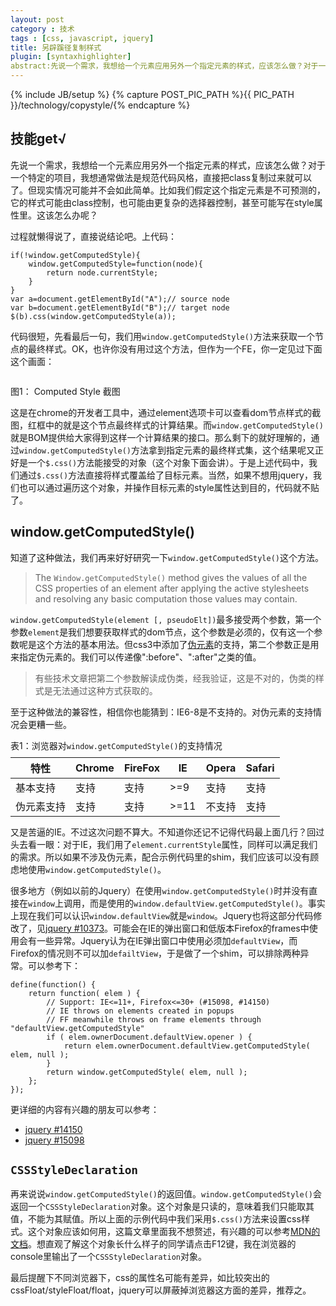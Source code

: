 ```yaml
---
layout: post
category : 技术
tags : [css, javascript, jquery]
title: 另辟蹊径复制样式
plugin: [syntaxhighlighter]
abstract:先说一个需求，我想给一个元素应用另外一个指定元素的样式，应该怎么做？对于一个特定的项目，我想通常做法是规范代码风格，直接把class复制过来就可以了。但现实情况可能并不会如此简单。比如我们假定这个指定元素是不可预测的，它的样式可能由class控制，也可能由更复杂的选择器控制，甚至可能写在style属性里。这该怎么办呢？
---
```


{% include JB/setup %}
{% capture POST_PIC_PATH %}{{ PIC_PATH }}/technology/copystyle/{% endcapture %}

## 技能get&radic; 

先说一个需求，我想给一个元素应用另外一个指定元素的样式，应该怎么做？对于一个特定的项目，我想通常做法是规范代码风格，直接把class复制过来就可以了。但现实情况可能并不会如此简单。比如我们假定这个指定元素是不可预测的，它的样式可能由class控制，也可能由更复杂的选择器控制，甚至可能写在style属性里。这该怎么办呢？

过程就懒得说了，直接说结论吧。上代码：

	if(!window.getComputedStyle){
        window.getComputedStyle=function(node){
            return node.currentStyle;
        }
    }
    var a=document.getElementById("A");// source node
    var b=document.getElementById("B");// target node
    $(b).css(window.getComputedStyle(a));

代码很短，先看最后一句，我们用`window.getComputedStyle()`方法来获取一个节点的最终样式。OK，也许你没有用过这个方法，但作为一个FE，你一定见过下面这个画面：

<p class="textCenter"> <img class="img-polaroid img-hover" src="{{POST_PIC_PATH}}computedStyle.png" alt=""> </p>
<p class="textCenter">图1： Computed Style 截图 </p>

这是在chrome的开发者工具中，通过element选项卡可以查看dom节点样式的截图，红框中的就是这个节点最终样式的计算结果。而`window.getComputedStyle()`就是BOM提供给大家得到这样一个计算结果的接口。那么剩下的就好理解的，通过`window.getComputedStyle()`方法拿到指定元素的最终样式集，这个结果呢又正好是一个`$.css()`方法能接受的对象（这个对象下面会讲）。于是上述代码中，我们通过`$.css()`方法直接将样式覆盖给了目标元素。当然，如果不想用jquery，我们也可以通过遍历这个对象，并操作目标元素的style属性达到目的，代码就不贴了。

## window.getComputedStyle()

知道了这种做法，我们再来好好研究一下`window.getComputedStyle()`这个方法。

> The `Window.getComputedStyle()` method gives the values of all the CSS properties of an element after applying the active stylesheets and resolving any basic computation those values may contain.

`window.getComputedStyle(element [, pseudoElt])`最多接受两个参数，第一个参数`element`是我们想要获取样式的dom节点，这个参数是必须的，仅有这一个参数呢是这个方法的基本用法。但css3中添加了[伪元素](http://dev.w3.org/csswg/css-content/#pseudo-elements)的支持，第二个参数正是用来指定伪元素的。我们可以传递像":before"、":after"之类的值。

> 有些技术文章把第二个参数解读成伪类，经我验证，这是不对的，伪类的样式是无法通过这种方式获取的。

至于这种做法的兼容性，相信你也能猜到：IE6-8是不支持的。对伪元素的支持情况会更糟一些。

<p class="textCenter">表1：浏览器对<code>window.getComputedStyle()</code>的支持情况</p>
<table class="table table-bordered table-striped" style="margin:-5px auto 10px auto;">
    <thead>
        <tr>
            <th>特性</th>
            <th>Chrome</th>
            <th>FireFox</th>
            <th>IE</th>
            <th>Opera</th>
            <th>Safari</th>
        </tr>
    </thead>
    <tbody>
        <tr>
            <td>基本支持</td>
            <td>支持</td>
            <td>支持</td>
            <td>>=9</td>
            <td>支持</td>
            <td>支持</td>
        </tr>
        <tr>
            <td>伪元素支持</td>
            <td>支持</td>
            <td>支持</td>
            <td>>=11</td>
            <td>不支持</td>
            <td>支持</td>
        </tr>
    </tbody>
</table>

又是苦逼的IE。不过这次问题不算大。不知道你还记不记得代码最上面几行？回过头去看一眼：对于IE，我们用了`element.currentStyle`属性，同样可以满足我们的需求。所以如果不涉及伪元素，配合示例代码里的shim，我们应该可以没有顾虑地使用`window.getComputedStyle()`。

很多地方（例如以前的Jquery）在使用`window.getComputedStyle()`时并没有直接在`window`上调用，而是使用的`window.defaultView.getComputedStyle()`。事实上现在我们可以认识`window.defaultView`就是`window`。Jquery也将这部分代码修改了，见[jquery #10373](https://github.com/jquery/jquery/pull/524)。可能会在IE的弹出窗口和低版本Firefox的frames中使用会有一些异常。Jquery认为在IE弹出窗口中使用必须加`defaultView`，而Firefox的情况则不可以加`defailtView`，于是做了一个shim，可以排除两种异常。可以参考下：

    define(function() {
        return function( elem ) {
            // Support: IE<=11+, Firefox<=30+ (#15098, #14150)
            // IE throws on elements created in popups
            // FF meanwhile throws on frame elements through "defaultView.getComputedStyle"
            if ( elem.ownerDocument.defaultView.opener ) {
                return elem.ownerDocument.defaultView.getComputedStyle( elem, null );
            }
            return window.getComputedStyle( elem, null );
        };
    });

更详细的内容有兴趣的朋友可以参考：
* [jquery #14150](http://bugs.jquery.com/ticket/14150)
* [jquery #15098](http://bugs.jquery.com/ticket/15098)

## `CSSStyleDeclaration`

再来说说`window.getComputedStyle()`的返回值。`window.getComputedStyle()`会返回一个`CSSStyleDeclaration`对象。这个对象是只读的，意味着我们只能取其值，不能为其赋值。所以上面的示例代码中我们采用`$.css()`方法来设置css样式。这个对象应该如何用，这篇文章里面我不想赘述，有兴趣的可以参考[MDN的文档](https://developer.mozilla.org/en-US/docs/Web/API/CSSStyleDeclaration)。想直观了解这个对象长什么样子的同学请点击F12键，我在浏览器的console里输出了一个`CSSStyleDeclaration`对象。

<script>
    if(!window.getComputedStyle){
        window.getComputedStyle=function(node){
            return node.currentStyle;
        }
    }
    console.dir(window.getComputedStyle(document.body));
</script>

最后提醒下不同浏览器下，css的属性名可能有差异，如比较突出的cssFloat/styleFloat/float，jquery可以屏蔽掉浏览器这方面的差异，推荐之。